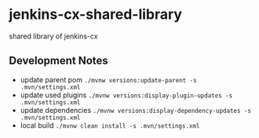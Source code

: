 # jenkins-cx-shared-library
shared library of jenkins-cx

## Development Notes
- update parent pom
``./mvnw versions:update-parent -s .mvn/settings.xml``
- update used plugins
``./mvnw versions:display-plugin-updates -s .mvn/settings.xml``
- update dependencies
``./mvnw versions:display-dependency-updates -s .mvn/settings.xml``
- local build
``./mvnw clean install -s .mvn/settings.xml``
